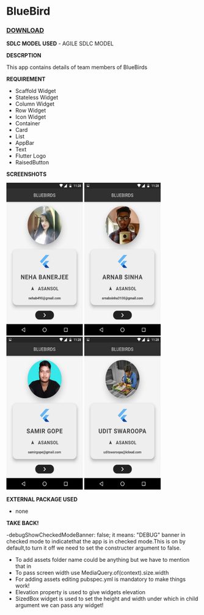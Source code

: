 # BlueBird

### [**DOWNLOAD**](https://drive.google.com/file/d/1bpT1Ra5VqJkhvDnGQ6LNbOuH_8ylqNeu/view?usp=sharing)

**SDLC MODEL USED**
	- AGILE SDLC MODEL

**DESCRPTION**

This app contains details of team members of BlueBirds

**REQUIREMENT**

 - Scaffold Widget
 - Stateless Widget
 - Column Widget
 - Row Widget
 - Icon Widget
 - Container 
 - Card
 - List
 - AppBar
 - Text
 - Flutter Logo
 - RaisedButton


 **SCREENSHOTS**
 
 <img width="200"  height = "400" src="https://github.com/uditswaroopa/bluebirds/blob/APP2/screenshots/1.jpg"></img>
 <img width="200"  height = "400" src="https://github.com/uditswaroopa/bluebirds/blob/APP2/screenshots/2.jpg"></img>
 <img width="200"  height = "400" src="https://github.com/uditswaroopa/bluebirds/blob/APP2/screenshots/3.jpg"></img>
 <img width="200"  height = "400" src="https://github.com/uditswaroopa/bluebirds/blob/APP2/screenshots/4.jpg"></img>

**EXTERNAL PACKAGE USED**

 - none

**TAKE BACK!**

 -debugShowCheckedModeBanner: false;
   it means: "DEBUG" banner in checked mode to indicatethat the app is in checked mode.This is on by default,to turn it off we need to set the constructer argument to false.
 - To add assets folder name could be anything but we have to mention that in 
 - To pass screen width use MediaQuery.of(context).size.width
 - For adding assets editing pubspec.yml is mandatory to make things work!  
 - Elevation property is used to give widgets elevation
 - SizedBox widget is used to set the height and width under which in child argument we can pass any widget!
